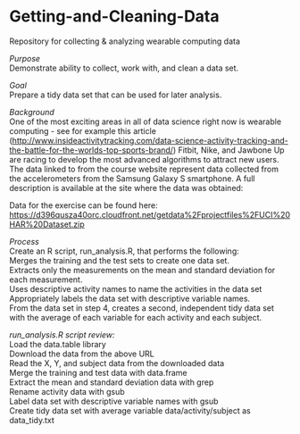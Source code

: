 # Getting-and-Cleaning-Data
Repository for collecting &amp; analyzing wearable computing data

*Purpose*\
Demonstrate ability to collect, work with, and clean a data set.

*Goal*\
Prepare a tidy data set that can be used for later analysis.

*Background*\
One of the most exciting areas in all of data science right now is wearable computing - see for example this article (http://www.insideactivitytracking.com/data-science-activity-tracking-and-the-battle-for-the-worlds-top-sports-brand/) 
Fitbit, Nike, and Jawbone Up are racing to develop the most advanced algorithms to attract new users. The data linked to from the course website represent data collected from the accelerometers from the Samsung Galaxy S smartphone. A full description is available at the site where the data was obtained:

Data for the exercise can be found here: https://d396qusza40orc.cloudfront.net/getdata%2Fprojectfiles%2FUCI%20HAR%20Dataset.zip

*Process*\
Create an R script, run_analysis.R, that performs the following:\
  Merges the training and the test sets to create one data set.\
  Extracts only the measurements on the mean and standard deviation for each measurement.\
  Uses descriptive activity names to name the activities in the data set\
  Appropriately labels the data set with descriptive variable names.\
  From the data set in step 4, creates a second, independent tidy data set with the average of each variable for each activity and    each subject.

*run_analysis.R script review:*\
  Load the data.table library\
  Download the data from the above URL\
  Read the X, Y, and subject data from the downloaded data\
  Merge the training and test data with data.frame\
  Extract the mean and standard deviation data with grep\
  Rename activity data with gsub\
  Label data set with descriptive variable names with gsub\
  Create tidy data set with average variable data/activity/subject as data_tidy.txt
